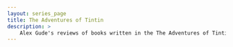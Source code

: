 ```yaml
---
layout: series_page
title: The Adventures of Tintin
description: >
    Alex Gude's reviews of books written in the The Adventures of Tintin series.
---
```

